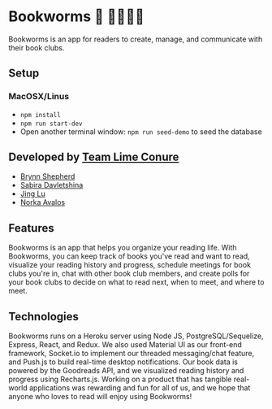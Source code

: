 # Bookworms :book: 🐛🐛🐛🐛

Bookworms is an app for readers to create, manage, and communicate with their book clubs.

## Setup

### MacOSX/Linus
* `npm install`
* `npm run start-dev`
* Open another terminal window: `npm run seed-demo` to seed the database

## Developed by [Team Lime Conure](https://github.com/lime-conure)
* [Brynn Shepherd](https://github.com/brynn)
* [Sabira Davletshina](https://github.com/Sdavletshina)
* [Jing Lu](https://github.com/Jl201835)
* [Norka Avalos](https://github.com/norkavalos)

## Features
Bookworms is an app that helps you organize your reading life. With Bookworms, you can keep track of books you've read and want to read, visualize your reading history and progress, schedule meetings for book clubs you're in, chat with other book club members, and create polls for your book clubs to decide on what to read next, when to meet, and where to meet.

## Technologies
Bookworms runs on a Heroku server using Node JS, PostgreSQL/Sequelize, Express, React, and Redux. We also used Material UI as our front-end framework, Socket.io to implement our threaded messaging/chat feature, and Push.js to build real-time desktop notifications. Our book data is powered by the Goodreads API, and we visualized reading history and progress using Recharts.js. Working on a product that has tangible real-world applications was rewarding and fun for all of us, and we hope that anyone who loves to read will enjoy using Bookworms!
